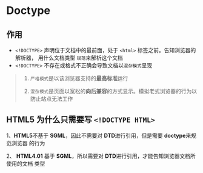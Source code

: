 # Doctype

## 作用

- `<!DOCTYPE>` 声明位于⽂档中的最前⾯，处于 `<html>` 标签之前。告知浏览器的解析器， ⽤什么⽂档类型 `规范`来解析这个⽂档 
- `<!DOCTYPE>` 不存在或格式不正确会导致⽂档以`混杂模式`呈现

> 1. `严格模式`是以该浏览器⽀持的**最⾼标准**运⾏
>
> 2. `混杂模式`是⻚⾯以宽松的**向后兼容**的⽅式显示。模拟⽼式浏览器的⾏为以防⽌站点⽆法⼯作

## HTML5 为什么只需要写 `<!DOCTYPE HTML>`

1、**HTML5**不基于 **SGML**，因此不需要对 **DTD**进⾏引⽤，但是需要 **doctype**来规范浏览器 的⾏为 

2、 **HTML4.01** 基于 **SGML**，所以需要对 **DTD**进⾏引⽤，才能告知浏览器⽂档所使⽤的⽂档 类型